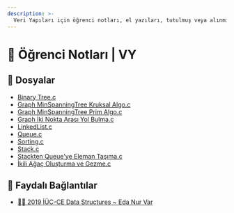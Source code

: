 ```yaml
---
description: >-
  Veri Yapıları için öğrenci notları, el yazıları, tutulmuş veya alınmış notlar
---
```


# 📕 Öğrenci Notları \| VY

## 📂 Dosyalar

<!--YPackage.YGitbookIntegration-tarafından-otomatik-oluşturulmuştur-->

- [Binary Tree.c](Binary%20Tree.c)
- [Graph MinSpanningTree Kruksal Algo.c](Graph%20MinSpanningTree%20Kruksal%20Algo.c)
- [Graph MinSpanningTree Prim Algo.c](Graph%20MinSpanningTree%20Prim%20Algo.c)
- [Graph İki Nokta Arası Yol Bulma.c](Graph%20%C4%B0ki%20Nokta%20Aras%C4%B1%20Yol%20Bulma.c)
- [LinkedList.c](LinkedList.c)
- [Queue.c](Queue.c)
- [Sorting.c](Sorting.c)
- [Stack.c](Stack.c)
- [Stackten Queue'ye Eleman Taşıma.c](Stackten%20Queue%27ye%20Eleman%20Ta%C5%9F%C4%B1ma.c)
- [İkili Ağaç Oluşturma ve Gezme.c](%C4%B0kili%20A%C4%9Fa%C3%A7%20Olu%C5%9Fturma%20ve%20Gezme.c)

<!--YPackage.YGitbookIntegration-tarafından-otomatik-oluşturulmuştur-->

## 🔗 Faydalı Bağlantılar

- [👨‍💻 2019 İÜC-CE Data Structures ~ Eda Nur Var](https://github.com/enurv/dataStructures)
